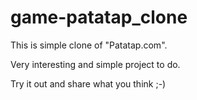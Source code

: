 # game-patatap_clone
This is simple clone of "Patatap.com". 

Very interesting and simple project to do.

Try it out and share what you think ;-)
